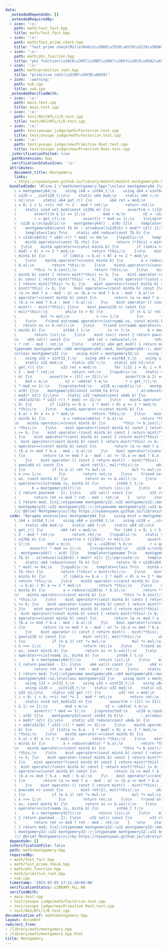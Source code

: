 ```yaml
---
data:
  _extendedDependsOn: []
  _extendedRequiredBy:
  - icon: ':x:'
    path: math/fast_fact.hpp
    title: math/fast_fact.hpp
  - icon: ':x:'
    path: math/fast_prime_check.hpp
    title: "fast prime check(MillerRabin\u306E\u7D20\u6570\u5224\u5B9A\u6CD5)"
  - icon: ':x:'
    path: math/phi_function.hpp
    title: "phi function(\u30C8\u30FC\u30B7\u30A7\u30F3\u30C8\u95A2\u6570)"
  - icon: ':x:'
    path: math/primitive_root.hpp
    title: "primitive root(\u539F\u59CB\u6839)"
  - icon: ':warning:'
    path: sub.cpp
    title: sub.cpp
  _extendedVerifiedWith:
  - icon: ':x:'
    path: main.test.cpp
    title: main.test.cpp
  - icon: ':x:'
    path: test/AOJ/NTL/1/D.test.cpp
    title: test/AOJ/NTL/1/D.test.cpp
  - icon: ':x:'
    path: test/yosupo judge/math/Factorize.test.cpp
    title: test/yosupo judge/math/Factorize.test.cpp
  - icon: ':x:'
    path: test/yosupo judge/new/Primitive Root.test.cpp
    title: test/yosupo judge/new/Primitive Root.test.cpp
  _isVerificationFailed: true
  _pathExtension: hpp
  _verificationStatusIcon: ':x:'
  attributes:
    document_title: Montgomery
    links:
    - https://nyaannyaan.github.io/library/modint/modint-montgomery64.hpp,https://nyaannyaan.github.io/library/modint/arbitrary-prime-modint.hpp
  bundledCode: "#line 2 \"math/montgomery.hpp\"\nclass montgomery64 {\n    using mint\
    \ = montgomery64;\n    using i64 = int64_t;\n    using u64 = uint64_t;\n    using\
    \ u128 = __uint128_t;\n\n    static u64 mod;\n    static u64 r;\n    static u64\
    \ n2;\n\n    static u64 get_r() {\n        u64 ret = mod;\n        for (i64 i\
    \ = 0; i < 5; ++i) ret *= 2 - mod * ret;\n        return ret;\n    }\npublic:\n\
    \    static void set_mod(const u128& m) {\n        assert(m < (i128(1) << 64));\n\
    \        assert((m & 1) == 1);\n        mod = m;\n        n2 = -u128(m) % m;\n\
    \        r = get_r();\n        assert(r * mod == 1);\n    }\n\nprotected:\n  \
    \  u128 a;\n\npublic:\n    montgomery64() : a(0) {}\n    template<typename T>\n\
    \    montgomery64(const T& b) : a(reduce((u128(b) + mod)* n2)) {};\nprivate:\n\
    \    template<class T>\n    static u64 reduce(const T& b) {\n        return (b\
    \ + u128(u64(b) * u64(-r)) * mod) >> 64;\n    }\npublic:\n    template<class T>\n\
    \    mint& operator=(const T& rhs) {\n        return (*this) = mint(rhs);\n  \
    \  }\n\n    mint& operator+=(const mint& b) {\n        if (i64(a += b.a - 2 *\
    \ mod) < 0) a += 2 * mod;\n        return *this;\n    }\n\n    mint& operator-=(const\
    \ mint& b) {\n        if (i64(a -= b.a) < 0) a += 2 * mod;\n        return *this;\n\
    \    }\n\n    mint& operator*=(const mint& b) {\n        a = reduce(u128(a) *\
    \ b.a);\n        return *this;\n    }\n\n    mint& operator/=(const mint& b) {\n\
    \        *this *= b.inv();\n        return *this;\n    }\n\n    mint operator+(const\
    \ mint& b) const { return mint(*this) += b; }\n    mint operator-(const mint&\
    \ b) const { return mint(*this) -= b; }\n    mint operator*(const mint& b) const\
    \ { return mint(*this) *= b; }\n    mint operator/(const mint& b) const { return\
    \ mint(*this) /= b; }\n    bool operator==(const mint& b) const {\n        return\
    \ (a >= mod ? a - mod : a) == (b.a >= mod ? b.a - mod : b.a);\n    }\n    bool\
    \ operator!=(const mint& b) const {\n        return (a >= mod ? a - mod : a) !=\
    \ (b.a >= mod ? b.a - mod : b.a);\n    }\n    mint operator-() const { return\
    \ mint() - mint(*this); }\n\n    mint pow(u128 n) const {\n        mint ret(1),\
    \ mul(*this);\n        while (n > 0) {\n            if (n & 1) ret *= mul;\n \
    \           mul *= mul;\n            n >>= 1;\n        }\n        return ret;\n\
    \    }\n\n    friend ostream& operator<<(ostream& os, const mint& b) {\n     \
    \   return os << b.val();\n    }\n\n    friend istream& operator>>(istream& is,\
    \ mint& b) {\n        int64_t t;\n        is >> t;\n        b = montgomery64(t);\n\
    \        return (is);\n    }\n\n    mint inv() const { return pow(mod - 2); }\n\
    \n    u64 val() const {\n        u64 ret = reduce(a);\n        return ret >= mod\
    \ ? ret - mod : ret;\n    }\n\n    static u64 get_mod() { return mod; }\n};\n\
    typename montgomery64::u64 montgomery64::mod, montgomery64::r, montgomery64::n2;\n\
    \nclass montgomery32 {\n    using mint = montgomery32;\n    using i32 = int32_t;\n\
    \    using u32 = uint32_t;\n    using u64 = uint64_t;\n    using u128 = __uint128_t;\n\
    \    static u32 mod;\n    static u32 r;\n    static u32 n2;\n\n    static u32\
    \ get_r() {\n        u32 ret = mod;\n        for (i32 i = 0; i < 4; ++i) ret *=\
    \ 2 - mod * ret;\n        return ret;\n    }\npublic:\n    static void set_mod(u32\
    \ m) {\n        assert(m < (1ll << 31));\n        assert((m & 1) == 1);\n    \
    \    mod = m;\n        n2 = -u64(m) % m;\n        r = get_r();\n        assert(r\
    \ * mod == 1);\n    }\nprotected:\n    u128 a;\npublic:\n    montgomery32() :\
    \ a(0) {}\n    montgomery32(const int64_t& b)\n        : a(reduce(u64(b% mod +\
    \ mod)* n2)) {};\n\n    static u32 reduce(const u64& b) {\n        return (b +\
    \ u64(u32(b) * u32(-r)) * mod) >> 32;\n    }\n\n    mint& operator+=(const mint&\
    \ b) {\n        if (i32(a += b.a - 2 * mod) < 0) a += 2 * mod;\n        return\
    \ *this;\n    }\n\n    mint& operator-=(const mint& b) {\n        if (i32(a -=\
    \ b.a) < 0) a += 2 * mod;\n        return *this;\n    }\n\n    mint& operator*=(const\
    \ mint& b) {\n        a = reduce(u64(a) * b.a);\n        return *this;\n    }\n\
    \n    mint& operator/=(const mint& b) {\n        *this *= b.inv();\n        return\
    \ *this;\n    }\n\n    mint operator+(const mint& b) const { return mint(*this)\
    \ += b; }\n    mint operator-(const mint& b) const { return mint(*this) -= b;\
    \ }\n    mint operator*(const mint& b) const { return mint(*this) *= b; }\n  \
    \  mint operator/(const mint& b) const { return mint(*this) /= b; }\n    bool\
    \ operator==(const mint& b) const {\n        return (a >= mod ? a - mod : a) ==\
    \ (b.a >= mod ? b.a - mod : b.a);\n    }\n    bool operator!=(const mint& b) const\
    \ {\n        return (a >= mod ? a - mod : a) != (b.a >= mod ? b.a - mod : b.a);\n\
    \    }\n    mint operator-() const { return mint() - mint(*this); }\n\n    mint\
    \ pow(u64 n) const {\n        mint ret(1), mul(*this);\n        while (n > 0)\
    \ {\n            if (n & 1) ret *= mul;\n            mul *= mul;\n           \
    \ n >>= 1;\n        }\n        return ret;\n    }\n\n    friend ostream& operator<<(ostream&\
    \ os, const mint& b) {\n        return os << b.val();\n    }\n\n    friend istream&\
    \ operator>>(istream& is, mint& b) {\n        int64_t t;\n        is >> t;\n \
    \       b = montgomery32(t);\n        return (is);\n    }\n\n    mint inv() const\
    \ { return pow(mod - 2); }\n\n    u32 val() const {\n        u32 ret = reduce(a);\n\
    \        return ret >= mod ? ret - mod : ret;\n    }   \n\n    static u32 get_mod()\
    \ { return mod; }\n};\ntypename montgomery32::u32 montgomery32::mod;\ntypename\
    \ montgomery32::u32 montgomery32::r;\ntypename montgomery32::u32 montgomery32::n2;\n\
    /// @brief Montgomery\n///by https://nyaannyaan.github.io/library/modint/modint-montgomery64.hpp,https://nyaannyaan.github.io/library/modint/arbitrary-prime-modint.hpp\n"
  code: "#pragma once\nclass montgomery64 {\n    using mint = montgomery64;\n    using\
    \ i64 = int64_t;\n    using u64 = uint64_t;\n    using u128 = __uint128_t;\n\n\
    \    static u64 mod;\n    static u64 r;\n    static u64 n2;\n\n    static u64\
    \ get_r() {\n        u64 ret = mod;\n        for (i64 i = 0; i < 5; ++i) ret *=\
    \ 2 - mod * ret;\n        return ret;\n    }\npublic:\n    static void set_mod(const\
    \ u128& m) {\n        assert(m < (i128(1) << 64));\n        assert((m & 1) ==\
    \ 1);\n        mod = m;\n        n2 = -u128(m) % m;\n        r = get_r();\n  \
    \      assert(r * mod == 1);\n    }\n\nprotected:\n    u128 a;\n\npublic:\n  \
    \  montgomery64() : a(0) {}\n    template<typename T>\n    montgomery64(const\
    \ T& b) : a(reduce((u128(b) + mod)* n2)) {};\nprivate:\n    template<class T>\n\
    \    static u64 reduce(const T& b) {\n        return (b + u128(u64(b) * u64(-r))\
    \ * mod) >> 64;\n    }\npublic:\n    template<class T>\n    mint& operator=(const\
    \ T& rhs) {\n        return (*this) = mint(rhs);\n    }\n\n    mint& operator+=(const\
    \ mint& b) {\n        if (i64(a += b.a - 2 * mod) < 0) a += 2 * mod;\n       \
    \ return *this;\n    }\n\n    mint& operator-=(const mint& b) {\n        if (i64(a\
    \ -= b.a) < 0) a += 2 * mod;\n        return *this;\n    }\n\n    mint& operator*=(const\
    \ mint& b) {\n        a = reduce(u128(a) * b.a);\n        return *this;\n    }\n\
    \n    mint& operator/=(const mint& b) {\n        *this *= b.inv();\n        return\
    \ *this;\n    }\n\n    mint operator+(const mint& b) const { return mint(*this)\
    \ += b; }\n    mint operator-(const mint& b) const { return mint(*this) -= b;\
    \ }\n    mint operator*(const mint& b) const { return mint(*this) *= b; }\n  \
    \  mint operator/(const mint& b) const { return mint(*this) /= b; }\n    bool\
    \ operator==(const mint& b) const {\n        return (a >= mod ? a - mod : a) ==\
    \ (b.a >= mod ? b.a - mod : b.a);\n    }\n    bool operator!=(const mint& b) const\
    \ {\n        return (a >= mod ? a - mod : a) != (b.a >= mod ? b.a - mod : b.a);\n\
    \    }\n    mint operator-() const { return mint() - mint(*this); }\n\n    mint\
    \ pow(u128 n) const {\n        mint ret(1), mul(*this);\n        while (n > 0)\
    \ {\n            if (n & 1) ret *= mul;\n            mul *= mul;\n           \
    \ n >>= 1;\n        }\n        return ret;\n    }\n\n    friend ostream& operator<<(ostream&\
    \ os, const mint& b) {\n        return os << b.val();\n    }\n\n    friend istream&\
    \ operator>>(istream& is, mint& b) {\n        int64_t t;\n        is >> t;\n \
    \       b = montgomery64(t);\n        return (is);\n    }\n\n    mint inv() const\
    \ { return pow(mod - 2); }\n\n    u64 val() const {\n        u64 ret = reduce(a);\n\
    \        return ret >= mod ? ret - mod : ret;\n    }\n\n    static u64 get_mod()\
    \ { return mod; }\n};\ntypename montgomery64::u64 montgomery64::mod, montgomery64::r,\
    \ montgomery64::n2;\n\nclass montgomery32 {\n    using mint = montgomery32;\n\
    \    using i32 = int32_t;\n    using u32 = uint32_t;\n    using u64 = uint64_t;\n\
    \    using u128 = __uint128_t;\n    static u32 mod;\n    static u32 r;\n    static\
    \ u32 n2;\n\n    static u32 get_r() {\n        u32 ret = mod;\n        for (i32\
    \ i = 0; i < 4; ++i) ret *= 2 - mod * ret;\n        return ret;\n    }\npublic:\n\
    \    static void set_mod(u32 m) {\n        assert(m < (1ll << 31));\n        assert((m\
    \ & 1) == 1);\n        mod = m;\n        n2 = -u64(m) % m;\n        r = get_r();\n\
    \        assert(r * mod == 1);\n    }\nprotected:\n    u128 a;\npublic:\n    montgomery32()\
    \ : a(0) {}\n    montgomery32(const int64_t& b)\n        : a(reduce(u64(b% mod\
    \ + mod)* n2)) {};\n\n    static u32 reduce(const u64& b) {\n        return (b\
    \ + u64(u32(b) * u32(-r)) * mod) >> 32;\n    }\n\n    mint& operator+=(const mint&\
    \ b) {\n        if (i32(a += b.a - 2 * mod) < 0) a += 2 * mod;\n        return\
    \ *this;\n    }\n\n    mint& operator-=(const mint& b) {\n        if (i32(a -=\
    \ b.a) < 0) a += 2 * mod;\n        return *this;\n    }\n\n    mint& operator*=(const\
    \ mint& b) {\n        a = reduce(u64(a) * b.a);\n        return *this;\n    }\n\
    \n    mint& operator/=(const mint& b) {\n        *this *= b.inv();\n        return\
    \ *this;\n    }\n\n    mint operator+(const mint& b) const { return mint(*this)\
    \ += b; }\n    mint operator-(const mint& b) const { return mint(*this) -= b;\
    \ }\n    mint operator*(const mint& b) const { return mint(*this) *= b; }\n  \
    \  mint operator/(const mint& b) const { return mint(*this) /= b; }\n    bool\
    \ operator==(const mint& b) const {\n        return (a >= mod ? a - mod : a) ==\
    \ (b.a >= mod ? b.a - mod : b.a);\n    }\n    bool operator!=(const mint& b) const\
    \ {\n        return (a >= mod ? a - mod : a) != (b.a >= mod ? b.a - mod : b.a);\n\
    \    }\n    mint operator-() const { return mint() - mint(*this); }\n\n    mint\
    \ pow(u64 n) const {\n        mint ret(1), mul(*this);\n        while (n > 0)\
    \ {\n            if (n & 1) ret *= mul;\n            mul *= mul;\n           \
    \ n >>= 1;\n        }\n        return ret;\n    }\n\n    friend ostream& operator<<(ostream&\
    \ os, const mint& b) {\n        return os << b.val();\n    }\n\n    friend istream&\
    \ operator>>(istream& is, mint& b) {\n        int64_t t;\n        is >> t;\n \
    \       b = montgomery32(t);\n        return (is);\n    }\n\n    mint inv() const\
    \ { return pow(mod - 2); }\n\n    u32 val() const {\n        u32 ret = reduce(a);\n\
    \        return ret >= mod ? ret - mod : ret;\n    }   \n\n    static u32 get_mod()\
    \ { return mod; }\n};\ntypename montgomery32::u32 montgomery32::mod;\ntypename\
    \ montgomery32::u32 montgomery32::r;\ntypename montgomery32::u32 montgomery32::n2;\n\
    /// @brief Montgomery\n///by https://nyaannyaan.github.io/library/modint/modint-montgomery64.hpp,https://nyaannyaan.github.io/library/modint/arbitrary-prime-modint.hpp"
  dependsOn: []
  isVerificationFile: false
  path: math/montgomery.hpp
  requiredBy:
  - math/fast_fact.hpp
  - math/fast_prime_check.hpp
  - math/phi_function.hpp
  - math/primitive_root.hpp
  - sub.cpp
  timestamp: '2023-03-05 17:21:38+09:00'
  verificationStatus: LIBRARY_ALL_WA
  verifiedWith:
  - main.test.cpp
  - test/yosupo judge/math/Factorize.test.cpp
  - test/yosupo judge/new/Primitive Root.test.cpp
  - test/AOJ/NTL/1/D.test.cpp
documentation_of: math/montgomery.hpp
layout: document
redirect_from:
- /library/math/montgomery.hpp
- /library/math/montgomery.hpp.html
title: Montgomery
---
```

